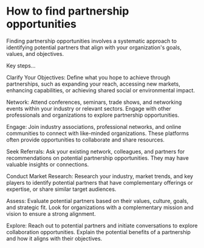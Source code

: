 # How to find partnership opportunities

Finding partnership opportunities involves a systematic approach to identifying potential partners that align with your organization's goals, values, and objectives. 

Key steps…

Clarify Your Objectives: Define what you hope to achieve through partnerships, such as expanding your reach, accessing new markets, enhancing capabilities, or achieving shared social or environmental impact.

Network: Attend conferences, seminars, trade shows, and networking events within your industry or relevant sectors. Engage with other professionals and organizations to explore partnership opportunities. 

Engage: Join industry associations, professional networks, and online communities to connect with like-minded organizations. These platforms often provide opportunities to collaborate and share resources.

Seek Referrals: Ask your existing network, colleagues, and partners for recommendations on potential partnership opportunities. They may have valuable insights or connections.

Conduct Market Research: Research your industry, market trends, and key players to identify potential partners that have complementary offerings or expertise, or share similar target audiences.

Assess: Evaluate potential partners based on their values, culture, goals, and strategic fit. Look for organizations with a complementary mission and vision to ensure a strong alignment.

Explore: Reach out to potential partners and initiate conversations to explore collaboration opportunities. Explain the potential benefits of a partnership and how it aligns with their objectives. 
